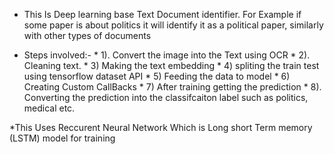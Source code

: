 * This Is Deep learning base Text Document identifier. For Example if some paper is about politics it will identify it as a political paper, similarly with other types of documents

* Steps involved:-
      * 1). Convert the image into the Text using OCR
      * 2). Cleaning text.
      * 3)  Making the text embedding
      * 4)  spliting the train test using tensorflow dataset API
      * 5)  Feeding the data to model 
      * 6)  Creating Custom CallBacks
      * 7)  After training getting the prediction
      * 8). Converting the prediction into the classifcaiton label such as politics, medical etc.
     
*This Uses Reccurent Neural Network Which is Long short Term memory (LSTM) model for training
